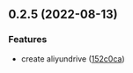 ## 0.2.5 (2022-08-13)


### Features

* create aliyundrive ([152c0ca](https://github.com/linkdrive/sharelist-plugin/commit/152c0ca9da87d07e98d72156d27628d0ad498cbb))



